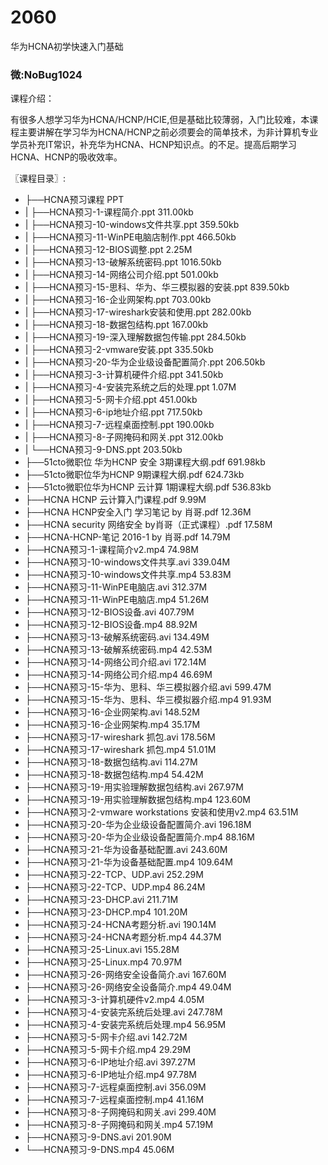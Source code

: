 # 2060
华为HCNA初学快速入门基础
### 微:NoBug1024 


课程介绍：

有很多人想学习华为HCNA/HCNP/HCIE,但是基础比较薄弱，入门比较难，本课程主要讲解在学习华为HCNA/HCNP之前必须要会的简单技术，为非计算机专业学员补充IT常识，补充华为HCNA、HCNP知识点。的不足。提高后期学习HCNA、HCNP的吸收效率。


〖课程目录〗:

- ├──HCNA预习课程 PPT  
- |   ├──HCNA预习-1-课程简介.ppt  311.00kb
- |   ├──HCNA预习-10-windows文件共享.ppt  359.50kb
- |   ├──HCNA预习-11-WinPE电脑店制作.ppt  466.50kb
- |   ├──HCNA预习-12-BIOS调整.ppt  2.25M
- |   ├──HCNA预习-13-破解系统密码.ppt  1016.50kb
- |   ├──HCNA预习-14-网络公司介绍.ppt  501.00kb
- |   ├──HCNA预习-15-思科、华为、华三模拟器的安装.ppt  839.50kb
- |   ├──HCNA预习-16-企业网架构.ppt  703.00kb
- |   ├──HCNA预习-17-wireshark安装和使用.ppt  282.00kb
- |   ├──HCNA预习-18-数据包结构.ppt  167.00kb
- |   ├──HCNA预习-19-深入理解数据包传输.ppt  284.50kb
- |   ├──HCNA预习-2-vmware安装.ppt  335.50kb
- |   ├──HCNA预习-20-华为企业级设备配置简介.ppt  206.50kb
- |   ├──HCNA预习-3-计算机硬件介绍.ppt  341.50kb
- |   ├──HCNA预习-4-安装完系统之后的处理.ppt  1.07M
- |   ├──HCNA预习-5-网卡介绍.ppt  451.00kb
- |   ├──HCNA预习-6-ip地址介绍.ppt  717.50kb
- |   ├──HCNA预习-7-远程桌面控制.ppt  190.00kb
- |   ├──HCNA预习-8-子网掩码和网关.ppt  312.00kb
- |   └──HCNA预习-9-DNS.ppt  203.50kb
- ├──51cto微职位 华为HCNP 安全 3期课程大纲.pdf  691.98kb
- ├──51cto微职位华为HCNP 9期课程大纲.pdf  624.73kb
- ├──51cto微职位华为HCNP 云计算 1期课程大纲.pdf  536.83kb
- ├──HCNA HCNP 云计算入门课程.pdf  9.99M
- ├──HCNA HCNP安全入门 学习笔记 by 肖哥.pdf  12.36M
- ├──HCNA security 网络安全 by肖哥（正式课程）.pdf  17.58M
- ├──HCNA-HCNP-笔记  2016-1 by 肖哥.pdf  14.79M
- ├──HCNA预习-1-课程简介v2.mp4  74.98M
- ├──HCNA预习-10-windows文件共享.avi  339.04M
- ├──HCNA预习-10-windows文件共享.mp4  53.83M
- ├──HCNA预习-11-WinPE电脑店.avi  312.37M
- ├──HCNA预习-11-WinPE电脑店.mp4  51.26M
- ├──HCNA预习-12-BIOS设备.avi  407.79M
- ├──HCNA预习-12-BIOS设备.mp4  88.92M
- ├──HCNA预习-13-破解系统密码.avi  134.49M
- ├──HCNA预习-13-破解系统密码.mp4  42.53M
- ├──HCNA预习-14-网络公司介绍.avi  172.14M
- ├──HCNA预习-14-网络公司介绍.mp4  46.69M
- ├──HCNA预习-15-华为、思科、华三模拟器介绍.avi  599.47M
- ├──HCNA预习-15-华为、思科、华三模拟器介绍.mp4  91.93M
- ├──HCNA预习-16-企业网架构.avi  148.52M
- ├──HCNA预习-16-企业网架构.mp4  35.17M
- ├──HCNA预习-17-wireshark 抓包.avi  178.56M
- ├──HCNA预习-17-wireshark 抓包.mp4  51.01M
- ├──HCNA预习-18-数据包结构.avi  114.27M
- ├──HCNA预习-18-数据包结构.mp4  54.42M
- ├──HCNA预习-19-用实验理解数据包结构.avi  267.97M
- ├──HCNA预习-19-用实验理解数据包结构.mp4  123.60M
- ├──HCNA预习-2-vmware workstations 安装和使用v2.mp4  63.51M
- ├──HCNA预习-20-华为企业级设备配置简介.avi  196.18M
- ├──HCNA预习-20-华为企业级设备配置简介.mp4  88.16M
- ├──HCNA预习-21-华为设备基础配置.avi  243.60M
- ├──HCNA预习-21-华为设备基础配置.mp4  109.64M
- ├──HCNA预习-22-TCP、UDP.avi  252.29M
- ├──HCNA预习-22-TCP、UDP.mp4  86.24M
- ├──HCNA预习-23-DHCP.avi  211.71M
- ├──HCNA预习-23-DHCP.mp4  101.20M
- ├──HCNA预习-24-HCNA考题分析.avi  190.14M
- ├──HCNA预习-24-HCNA考题分析.mp4  44.37M
- ├──HCNA预习-25-Linux.avi  155.28M
- ├──HCNA预习-25-Linux.mp4  70.97M
- ├──HCNA预习-26-网络安全设备简介.avi  167.60M
- ├──HCNA预习-26-网络安全设备简介.mp4  49.04M
- ├──HCNA预习-3-计算机硬件v2.mp4  4.05M
- ├──HCNA预习-4-安装完系统后处理.avi  247.78M
- ├──HCNA预习-4-安装完系统后处理.mp4  56.95M
- ├──HCNA预习-5-网卡介绍.avi  142.72M
- ├──HCNA预习-5-网卡介绍.mp4  29.29M
- ├──HCNA预习-6-IP地址介绍.avi  397.27M
- ├──HCNA预习-6-IP地址介绍.mp4  97.78M
- ├──HCNA预习-7-远程桌面控制.avi  356.09M
- ├──HCNA预习-7-远程桌面控制.mp4  41.16M
- ├──HCNA预习-8-子网掩码和网关.avi  299.40M
- ├──HCNA预习-8-子网掩码和网关.mp4  57.19M
- ├──HCNA预习-9-DNS.avi  201.90M
- └──HCNA预习-9-DNS.mp4  45.06M
